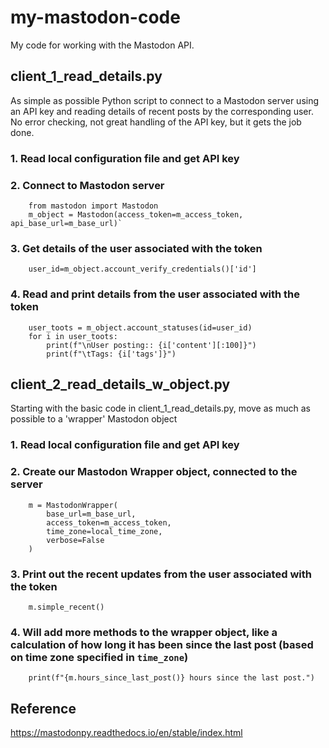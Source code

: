 # my-mastodon-code
My code for working with the Mastodon API.

## client_1_read_details.py
As simple as possible Python script to connect to a Mastodon server using an API key and reading details of recent posts by the corresponding user. No error checking, not great handling of the API key, but it gets the job done.

###   1. Read local configuration file and get API key
###   2. Connect to Mastodon server
```
    from mastodon import Mastodon
    m_object = Mastodon(access_token=m_access_token, api_base_url=m_base_url)`
```
###   3. Get details of the user associated with the token
```
    user_id=m_object.account_verify_credentials()['id']
```

###   4. Read and print details from the user associated with the token
```
    user_toots = m_object.account_statuses(id=user_id)
    for i in user_toots:
        print(f"\nUser posting:: {i['content'][:100]}")
        print(f"\tTags: {i['tags']}")
```
## client_2_read_details_w_object.py
Starting with the basic code in client_1_read_details.py, move as much as possible to a 'wrapper' Mastodon object
###   1. Read local configuration file and get API key
###   2. Create our Mastodon Wrapper object, connected to the server
```
    m = MastodonWrapper(
        base_url=m_base_url,
        access_token=m_access_token,
        time_zone=local_time_zone,
        verbose=False
    )
```
### 3. Print out the recent updates from the user associated with the token
```
    m.simple_recent()
```
### 4. Will add more methods to the wrapper object, like a calculation of how long it has been since the last post (based on time zone specified in `time_zone`)
```
    print(f"{m.hours_since_last_post()} hours since the last post.")
```

## Reference
https://mastodonpy.readthedocs.io/en/stable/index.html
